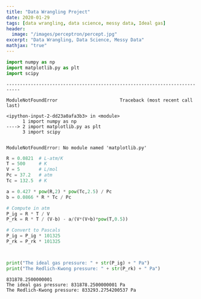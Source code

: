```yaml
---
title: "Data Wrangling Project"
date: 2020-01-29
tags: [data wrangling, data science, messy data, Ideal gas]
header:
  image: "/images/perceptron/percept.jpg"
excerpt: "Data Wrangling, Data Science, Messy Data"
mathjax: "true"
---
```


```python
import numpy as np
import matplotlib.py as plt 
import scipy 
```


    ---------------------------------------------------------------------------

    ModuleNotFoundError                       Traceback (most recent call last)

    <ipython-input-2-dd23a0afa3b3> in <module>
          1 import numpy as np
    ----> 2 import matplotlib.py as plt
          3 import scipy
    

    ModuleNotFoundError: No module named 'matplotlib.py'



```python
R = 0.0821  # L-atm/K
T = 500     # K
V = 5       # L/mol
Pc = 37.2   # atm
Tc = 132.5  # K

a = 0.427 * pow(R,2) * pow(Tc,2.5) / Pc
b = 0.0866 * R * Tc / Pc

# Compute in atm
P_ig = R * T / V
P_rk = R * T / (V-b) - a/(V*(V+b)*pow(T,0.5))

# Convert to Pascals
P_ig = P_ig * 101325
P_rk = P_rk * 101325



print("The ideal gas pressure: " + str(P_ig) + " Pa")
print("The Redlich-Kwong pressure: " + str(P_rk) + " Pa")
```

    831878.2500000001
    The ideal gas pressure: 831878.2500000001 Pa
    The Redlich-Kwong pressure: 833293.2754200537 Pa
    


```python

```
